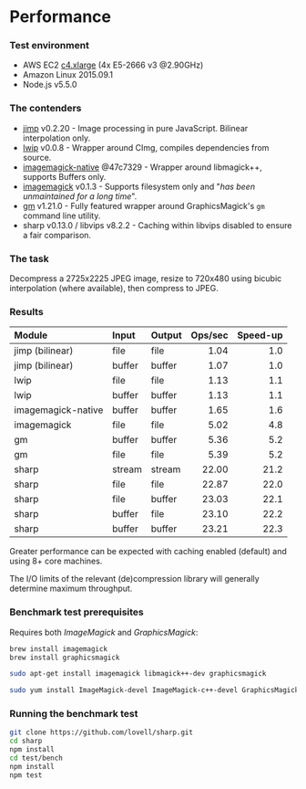 # Performance

### Test environment

* AWS EC2 [c4.xlarge](http://aws.amazon.com/ec2/instance-types/#c4) (4x E5-2666 v3 @2.90GHz)
* Amazon Linux 2015.09.1
* Node.js v5.5.0

### The contenders

* [jimp](https://www.npmjs.com/package/jimp) v0.2.20 - Image processing in pure JavaScript. Bilinear interpolation only.
* [lwip](https://www.npmjs.com/package/lwip) v0.0.8 - Wrapper around CImg, compiles dependencies from source.
* [imagemagick-native](https://www.npmjs.com/package/imagemagick-native) @47c7329 - Wrapper around libmagick++, supports Buffers only.
* [imagemagick](https://www.npmjs.com/package/imagemagick) v0.1.3 - Supports filesystem only and "*has been unmaintained for a long time*".
* [gm](https://www.npmjs.com/package/gm) v1.21.0 - Fully featured wrapper around GraphicsMagick's `gm` command line utility.
* sharp v0.13.0 / libvips v8.2.2 - Caching within libvips disabled to ensure a fair comparison.

### The task

Decompress a 2725x2225 JPEG image, resize to 720x480 using bicubic interpolation (where available), then compress to JPEG.

### Results

| Module             | Input  | Output | Ops/sec | Speed-up |
| :----------------- | :----- | :----- | ------: | -------: |
| jimp (bilinear)    | file   | file   |    1.04 |      1.0 |
| jimp (bilinear)    | buffer | buffer |    1.07 |      1.0 |
| lwip               | file   | file   |    1.13 |      1.1 |
| lwip               | buffer | buffer |    1.13 |      1.1 |
| imagemagick-native | buffer | buffer |    1.65 |      1.6 |
| imagemagick        | file   | file   |    5.02 |      4.8 |
| gm                 | buffer | buffer |    5.36 |      5.2 |
| gm                 | file   | file   |    5.39 |      5.2 |
| sharp              | stream | stream |   22.00 |     21.2 |
| sharp              | file   | file   |   22.87 |     22.0 |
| sharp              | file   | buffer |   23.03 |     22.1 |
| sharp              | buffer | file   |   23.10 |     22.2 |
| sharp              | buffer | buffer |   23.21 |     22.3 |

Greater performance can be expected with caching enabled (default) and using 8+ core machines.

The I/O limits of the relevant (de)compression library will generally determine maximum throughput.

### Benchmark test prerequisites

Requires both _ImageMagick_ and _GraphicsMagick_:

```sh
brew install imagemagick
brew install graphicsmagick
```

```sh
sudo apt-get install imagemagick libmagick++-dev graphicsmagick
```

```sh
sudo yum install ImageMagick-devel ImageMagick-c++-devel GraphicsMagick
```

### Running the benchmark test

```sh
git clone https://github.com/lovell/sharp.git
cd sharp
npm install
cd test/bench
npm install
npm test
```
